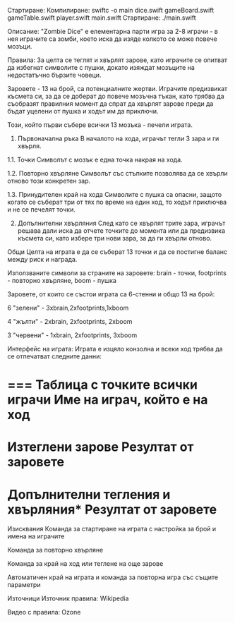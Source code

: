 Стартиране:
Компилиране: swiftc -o main dice.swift gameBoard.swift gameTable.swift player.swift main.swift
Стартиране: ./main.swift


Описание:
"Zombie Dice" е елементарна парти игра за 2-8 играчи - в нея играчите са зомби, което иска да изяде колкото се може повече мозъци.

Правила:
За целта се теглят и хвърлят зарове, като играчите се опитват да избегнат символите с пушки, докато изяждат мозъците на недостатъчно бързите човеци.

Заровете - 13 на брой, са потенциалните жертви. Играчите предизвикат късмета си, за да се доберат до повече мозъчна тъкан, като трябва да съобразят правилния момент да спрат да хвърлят зарове преди да бъдат уцелени от пушка и ходът им да приключи.

Този, който първи събере всички 13 мозъка - печели играта.

1. Първоначална ръка
В началото на хода, играчът тегли 3 зара и ги хвърля.

1.1. Точки
Символът с мозък е една точка накрая на хода.

1.2. Повторно хвърляне
Символът със стъпките позволява да се хвърли отново този конкретен зар.

1.3. Принудителен край на хода
Символите с пушка са опасни, защото когато се съберат три от тях по време на един ход, то ходът приключва и не се печелят точки.

2. Допълнителни хвърляния
След като се хвърлят трите зара, играчът решава дали иска да отчете точките до момента или да предизвика късмета си, като избере три нови зара, за да ги хвърли отново.

Общи
Целта на играта е да се съберат 13 точки и да се постигне баланс между риск и награда.

Използваните символи за страните на заровете: brain - точки, footprints - повторно хвърляне, boom - пушка

Заровете, от които се състои играта са 6-стенни и общо 13 на брой:

6 "зелени" - 3хbrain,2хfootprints,1хboom

4 "жълти" - 2хbrain, 2хfootprints, 2хboom

3 "червени" - 1хbrain, 2хfootprints, 3хboom

Интерфейс на играта:
Играта е изцяло конзолна и всеки ход трябва да се отпечатват следните данни:

===
Таблица с точките всички играчи
Име на играч, който е на ход
===
Изтеглени зарове
Резултат от заровете
===
Допълнителни тегления и хвърляния*
Резултат от заровете
===
Изисквания
Команда за стартиране на играта с настройка за брой и имена на играчите

Команда за повторно хвърляне

Команда за край на ход или теглене на още зарове

Автоматичен край на играта и команда за повторна игра със същите параметри

Източници
Източник правила: Wikipedia

Видео с правила: Ozone